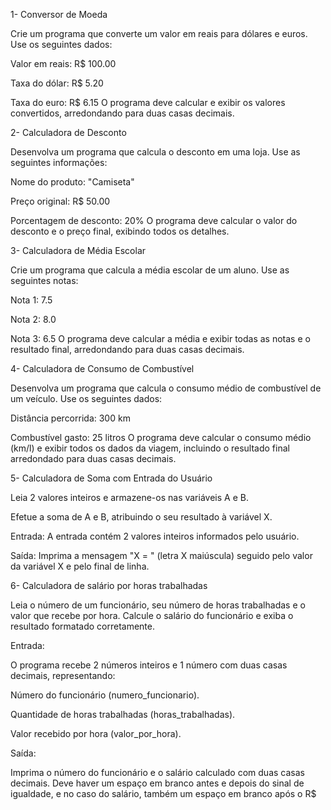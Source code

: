 1- Conversor de Moeda 

Crie um programa que converte um valor em reais para dólares e euros. Use os seguintes dados:

Valor em reais: R$ 100.00

Taxa do dólar: R$ 5.20

Taxa do euro: R$ 6.15 
O programa deve calcular e exibir os valores convertidos, arredondando para duas casas decimais.


2- Calculadora de Desconto 

Desenvolva um programa que calcula o desconto em uma loja. Use as seguintes informações:

Nome do produto: "Camiseta"

Preço original: R$ 50.00

Porcentagem de desconto: 20% 
O programa deve calcular o valor do desconto e o preço final, exibindo todos os detalhes.


3- Calculadora de Média Escolar 

Crie um programa que calcula a média escolar de um aluno. Use as seguintes notas:

Nota 1: 7.5

Nota 2: 8.0

Nota 3: 6.5 
O programa deve calcular a média e exibir todas as notas e o resultado final, arredondando para duas casas decimais.


4- Calculadora de Consumo de Combustível

 Desenvolva um programa que calcula o consumo médio de combustível de um veículo. Use os seguintes dados:

Distância percorrida: 300 km

Combustível gasto: 25 litros 
O programa deve calcular o consumo médio (km/l) e exibir todos os dados da viagem, incluindo o resultado final arredondado para duas casas decimais.


5- Calculadora de Soma com Entrada do Usuário


Leia 2 valores inteiros e armazene-os nas variáveis A e B. 

Efetue a soma de A e B, atribuindo o seu resultado à variável X. 

Entrada: A entrada contém 2 valores inteiros informados pelo usuário. 

Saída: Imprima a mensagem "X = " (letra X maiúscula) seguido pelo valor da variável X e pelo final de linha.



6- Calculadora de salário por horas trabalhadas

Leia o número de um funcionário, seu número de horas trabalhadas e o valor que recebe por hora. Calcule o salário do funcionário e exiba o resultado formatado corretamente.

Entrada:

O programa recebe 2 números inteiros e 1 número com duas casas decimais, representando:


Número do funcionário (numero_funcionario).

Quantidade de horas trabalhadas (horas_trabalhadas).

Valor recebido por hora (valor_por_hora).

Saída:


Imprima o número do funcionário e o salário calculado com duas casas decimais. Deve haver um espaço em branco antes e depois do sinal de igualdade, e no caso do salário, também um espaço em branco após o R$